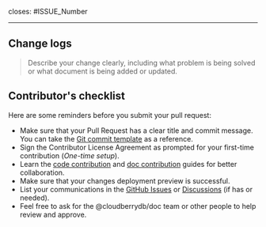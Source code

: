 <!--Thank you for contributing! -->

<!--In case of an existing issue or discussions, please reference it-->
closes: #ISSUE_Number
<!--Remove this section if no corresponding issue.-->

---

## Change logs

> Describe your change clearly, including what problem is being solved or what document is being added or updated.

## Contributor's checklist

Here are some reminders before you submit your pull request:

* Make sure that your Pull Request has a clear title and commit message. You can take the [Git commit template](https://github.com/cloudberrydb/cloudberrydb/blob/main/.gitmessage) as a reference.
* Sign the Contributor License Agreement as prompted for your first-time contribution (*One-time setup*).
* Learn the [code contribution](https://cloudberrydb.org/contribute/code) and [doc contribution](https://cloudberrydb.org/contribute/doc) guides for better collaboration.
* Make sure that your changes deployment preview is successful.
* List your communications in the [GitHub Issues](https://github.com/cloudberrydb/cloudberrydb-site/issues) or [Discussions](https://github.com/orgs/cloudberrydb/discussions) (if has or needed).
* Feel free to ask for the @cloudberrydb/doc team or other people to help review and approve.
